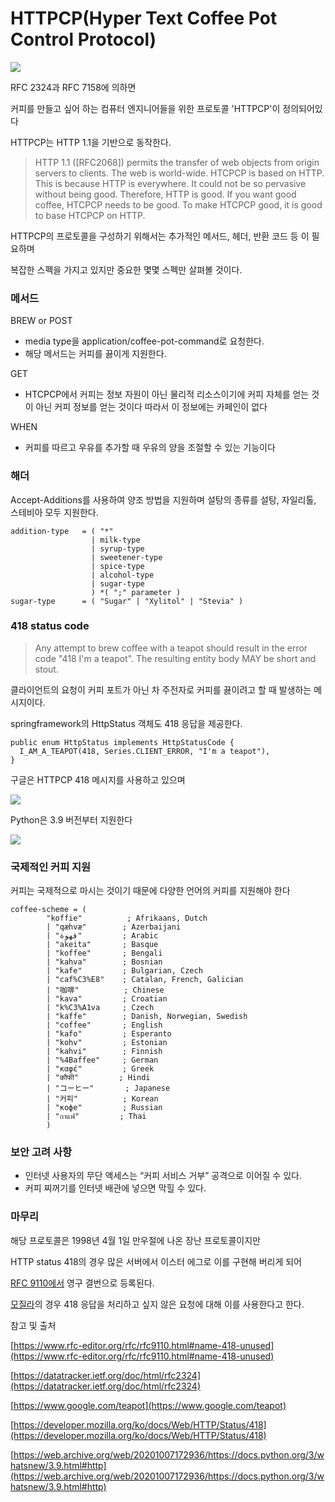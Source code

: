 # HTTPCP(Hyper Text Coffee Pot Control Protocol) 


![](510f3229-72dc-49f1-b8ac-9653f8a936ba.png)

RFC 2324과 RFC 7158에 의하면

커피를 만들고 싶어 하는 컴퓨터 엔지니어들을 위한 프로토콜 'HTTPCP'이 정의되어있다

HTTPCP는 HTTP 1.1을 기반으로 동작한다.

> HTTP 1.1 (\[RFC2068\]) permits the transfer of web objects from origin servers to clients. The web is world-wide. HTCPCP is based on HTTP. This is because HTTP is everywhere. It could not be so pervasive without being good. Therefore, HTTP is good. If you want good coffee, HTCPCP needs to be good. To make HTCPCP good, it is good to base HTCPCP on HTTP.

HTTPCP의 프로토콜을 구성하기 위해서는 추가적인 메서드, 헤더, 반환 코드 등 이 필요하며

복잡한 스펙을 가지고 있지만 중요한 몇몇 스펙만 살펴볼 것이다.

### 메서드

BREW or POST

*   media type을 application/coffee-pot-command로 요청한다.
*   해당 메서드는 커피를 끓이게 지원한다.

GET

*   HTCPCP에서 커피는 정보 자원이 아닌 물리적 리소스이기에 커피 자체를 얻는 것이 아닌 커피 정보를 얻는 것이다 따라서 이 정보에는 카페인이 없다

WHEN

*   커피를 따르고 우유를 추가할 때 우유의 양을 조절할 수 있는 기능이다

### 해더

Accept-Additions를 사용하여 양조 방법을 지원하며 설탕의 종류를 설탕, 자일리톨, 스테비아 모두 지원한다.

    addition-type   = ( "*"
                      | milk-type
                      | syrup-type
                      | sweetener-type
                      | spice-type
                      | alcohol-type
                      | sugar-type
                      ) *( ";" parameter )
    sugar-type      = ( "Sugar" | "Xylitol" | "Stevia" )
    

### 418 status code

> Any attempt to brew coffee with a teapot should result in the error code "418 I'm a teapot". The resulting entity body MAY be short and stout.

클라이언트의 요청이 커피 포트가 아닌 차 주전자로 커피를 끓이려고 할 때 발생하는 메시지이다.

springframework의 HttpStatus 객체도 418 응답을 제공한다.

    public enum HttpStatus implements HttpStatusCode {
      I_AM_A_TEAPOT(418, Series.CLIENT_ERROR, "I'm a teapot"),
    }

구글은 HTTPCP 418 메시지를 사용하고 있으며

![](2af1dab1-32fa-4817-a745-e76c2ec1a7ea.png)

Python은 3.9 버전부터 지원한다

![](a3eab00e-7717-47fd-b781-e231306afc41.png)

### 국제적인 커피 지원

커피는 국제적으로 마시는 것이기 때문에 다양한 언어의 커피를 지원해야 한다

    coffee-scheme = (
            "koffie"          ; Afrikaans, Dutch
            | "qæhvæ"        ; Azerbaijani
            | "قهوة"         ; Arabic
            | "akeita"       ; Basque
            | "koffee"       ; Bengali
            | "kahva"        ; Bosnian
            | "kafe"         ; Bulgarian, Czech
            | "caf%C3%E8"    ; Catalan, French, Galician
            | "咖啡"          ; Chinese
            | "kava"         ; Croatian
            | "k%C3%A1va     ; Czech
            | "kaffe"        ; Danish, Norwegian, Swedish
            | "coffee"       ; English
            | "kafo"         ; Esperanto
            | "kohv"         ; Estonian
            | "kahvi"        ; Finnish
            | "%4Baffee"     ; German
            | "καφέ"         ; Greek
            | "कौफी"         ; Hindi
            | "コーヒー"       ; Japanese
            | "커피"          ; Korean
            | "кофе"         ; Russian
            | "กาแฟ"         ; Thai
            )
    

### 보안 고려 사항

*   인터넷 사용자의 무단 액세스는 “커피 서비스 거부” 공격으로 이어질 수 있다.
*   커피 찌꺼기를 인터넷 배관에 넣으면 막힐 수 있다.

### 마무리

해당 프로토콜은 1998년 4월 1일 만우절에 나온 장난 프로토콜이지만

HTTP status 418의 경우 많은 서버에서 이스터 에그로 이를 구현해 버리게 되어

[RFC 9110에서](https://www.rfc-editor.org/rfc/rfc9110.html#name-418-unused) 영구 결번으로 등록된다.

[모질라](https://developer.mozilla.org/ko/docs/Web/HTTP/Status/418)의 경우 418 응답을 처리하고 싶지 않은 요청에 대해 이를 사용한다고 한다.

참고 및 출처

[https://www.rfc-editor.org/rfc/rfc9110.html#name-418-unused](https://www.rfc-editor.org/rfc/rfc9110.html#name-418-unused)

[https://datatracker.ietf.org/doc/html/rfc2324](https://datatracker.ietf.org/doc/html/rfc2324)

[https://www.google.com/teapot](https://www.google.com/teapot)

[https://developer.mozilla.org/ko/docs/Web/HTTP/Status/418](https://developer.mozilla.org/ko/docs/Web/HTTP/Status/418)

[https://web.archive.org/web/20201007172936/https://docs.python.org/3/whatsnew/3.9.html#http](https://web.archive.org/web/20201007172936/https://docs.python.org/3/whatsnew/3.9.html#http)